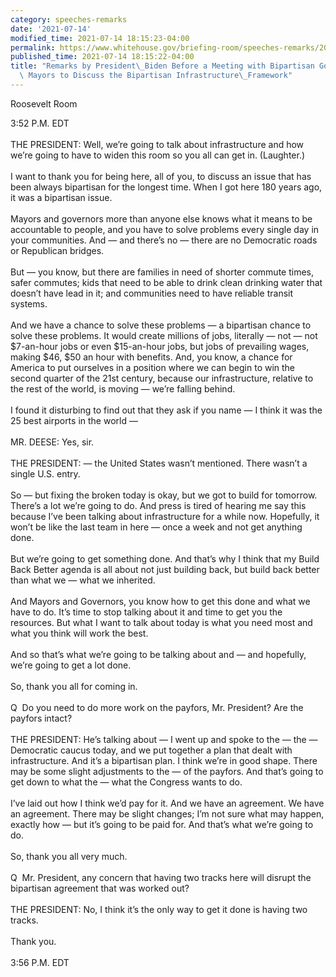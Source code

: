 ```yaml
---
category: speeches-remarks
date: '2021-07-14'
modified_time: 2021-07-14 18:15:23-04:00
permalink: https://www.whitehouse.gov/briefing-room/speeches-remarks/2021/07/14/remarks-by-president-biden-before-a-meeting-with-bipartisan-governors-and-mayors-to-discuss-the-bipartisan-infrastructure-framework/
published_time: 2021-07-14 18:15:22-04:00
title: "Remarks by President\_Biden Before a Meeting with Bipartisan Governors and\
  \ Mayors to Discuss the Bipartisan Infrastructure\_Framework"
---
```

 
Roosevelt Room

3:52 P.M. EDT  
   
THE PRESIDENT: Well, we’re going to talk about infrastructure and how
we’re going to have to widen this room so you all can get in.
(Laughter.)  
   
I want to thank you for being here, all of you, to discuss an issue that
has been always bipartisan for the longest time. When I got here 180
years ago, it was a bipartisan issue.  
   
Mayors and governors more than anyone else knows what it means to be
accountable to people, and you have to solve problems every single day
in your communities. And — and there’s no — there are no Democratic
roads or Republican bridges.  
   
But — you know, but there are families in need of shorter commute times,
safer commutes; kids that need to be able to drink clean drinking water
that doesn’t have lead in it; and communities need to have reliable
transit systems.  
   
And we have a chance to solve these problems — a bipartisan chance to
solve these problems. It would create millions of jobs, literally — not
— not $7-an-hour jobs or even $15-an-hour jobs, but jobs of prevailing
wages, making $46, $50 an hour with benefits. And, you know, a chance
for America to put ourselves in a position where we can begin to win the
second quarter of the 21st century, because our infrastructure, relative
to the rest of the world, is moving — we’re falling behind.  
   
I found it disturbing to find out that they ask if you name — I think it
was the 25 best airports in the world —  
   
MR. DEESE: Yes, sir.  
   
THE PRESIDENT: — the United States wasn’t mentioned. There wasn’t a
single U.S. entry.  
   
So — but fixing the broken today is okay, but we got to build for
tomorrow. There’s a lot we’re going to do. And press is tired of hearing
me say this because I’ve been talking about infrastructure for a while
now. Hopefully, it won’t be like the last team in here — once a week and
not get anything done.  
   
But we’re going to get something done. And that’s why I think that my
Build Back Better agenda is all about not just building back, but build
back better than what we — what we inherited.  
   
And Mayors and Governors, you know how to get this done and what we have
to do. It’s time to stop talking about it and time to get you the
resources. But what I want to talk about today is what you need most and
what you think will work the best.  
   
And so that’s what we’re going to be talking about and — and hopefully,
we’re going to get a lot done.  
   
So, thank you all for coming in.  
   
Q  Do you need to do more work on the payfors, Mr. President? Are the
payfors intact?  
   
THE PRESIDENT: He’s talking about — I went up and spoke to the — the —
Democratic caucus today, and we put together a plan that dealt with
infrastructure. And it’s a bipartisan plan. I think we’re in good shape.
There may be some slight adjustments to the — of the payfors. And that’s
going to get down to what the — what the Congress wants to do.  
   
I’ve laid out how I think we’d pay for it. And we have an agreement. We
have an agreement. There may be slight changes; I’m not sure what may
happen, exactly how — but it’s going to be paid for. And that’s what
we’re going to do.  
   
So, thank you all very much.  
   
Q  Mr. President, any concern that having two tracks here will disrupt
the bipartisan agreement that was worked out?  
   
THE PRESIDENT: No, I think it’s the only way to get it done is having
two tracks.  
   
Thank you.  
   
3:56 P.M. EDT
